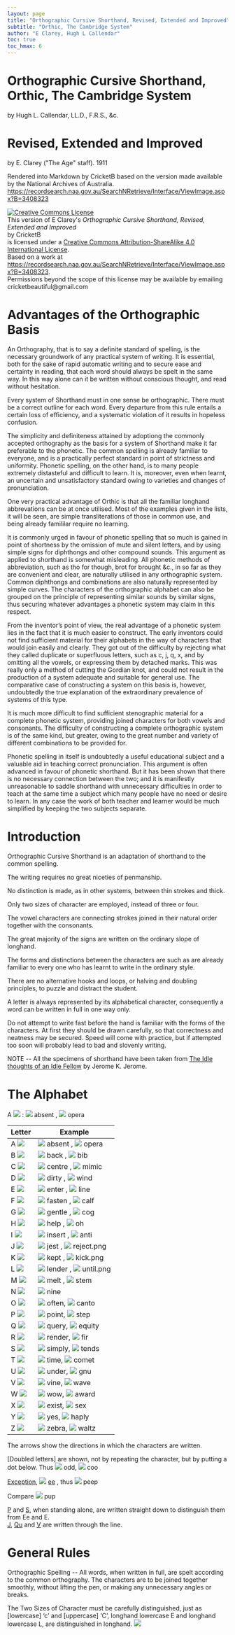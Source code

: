 ```yaml
---
layout: page
title: "Orthographic Cursive Shorthand, Revised, Extended and Improved"
subtitle: "Orthic, The Cambridge System"
author: "E Clarey, Hugh L Callendar"
toc: true
toc_hmax: 6
---
```


# Orthographic Cursive Shorthand, Orthic, The Cambridge System
by Hugh L. Callendar, LL.D., F.R.S., &c.
# Revised, Extended and Improved
by E. Clarey ("The Age" staff).
1911

Rendered into Markdown by CricketB based on the version made available by the National Archives of Australia.
https://recordsearch.naa.gov.au/SearchNRetrieve/Interface/ViewImage.aspx?B=3408323

<a rel="license" href="http://creativecommons.org/licenses/by-sa/4.0/">
<img alt="Creative Commons License" style="border-width:0" src="https://i.creativecommons.org/l/by-sa/4.0/88x31.png" />
</a><br />This version of 
<span xmlns:dct="http://purl.org/dc/terms/" property="dct:title">E Clarey's <em>Orthographic Cursive Shorthand, Revised, Extended and Improved</em></span> <br />
by <a xmlns:cc="http://creativecommons.org/ns#" property="cc:attributionName" rel="cc:attributionURL">CricketB</a> <br />
is licensed under a <a rel="license" href="http://creativecommons.org/licenses/by-sa/4.0/">Creative Commons Attribution-ShareAlike 4.0 International License</a>.<br />
Based on a work at <a xmlns:dct="http://purl.org/dc/terms/" 
href="https://recordsearch.naa.gov.au/SearchNRetrieve/Interface/ViewImage.aspx?B=3408323" rel="dct:source">https://recordsearch.naa.gov.au/SearchNRetrieve/Interface/ViewImage.aspx?B=3408323</a>.<br />
Permissions beyond the scope of this license may be available by emailing cricketbeautiful@gmail.com

# Advantages of the Orthographic Basis

An Orthography, that is to say a definite standard of spelling, is the necessary groundwork of any practical system of writing. It is essential, both for the sake of rapid automatic writing and to secure ease and certainty in reading, that each word should always be spelt in the same way. In this way alone can it be written without conscious thought, and read without hesitation.

Every system of Shorthand must in one sense be orthographic. There must be a correct outline for each word. Every departure from this rule entails a certain loss of efficiency, and a systematic violation of it results in hopeless confusion.

The simplicity and definiteness attained by adoptiong the commonly accepted orthography as the basis for a system of Shorthand make it far preferable to the phonetic. The common spelling is already familiar to everyone, and is a practically perfect standard in point of strictness and uniformity. Phonetic spelling, on the other hand, is to many people extremely distasteful and difficult to learn. It is, moreover, even when learnt, an uncertain and unsatisfactory standard owing to varieties and changes of pronunciation.

One very practical advantage of Orthic is that all the familiar longhand abbrevations can be at once utilised. Most of the examples given in the lists, it will be seen, are simple transliterations of those in common use, and being already famililar require no learning.

It is commonly urged in favour of phonetic spelling that so much is gained in point of shortness by the omission of mute and silent letters, and by using simple signs for diphthongs and other compound sounds. This argument as applied to shorthand is somewhat misleading. All phonetic methods of abbreviation, such as tho for though, brot for brought &c., in so far as they are convenient and clear, are naturally utilised in any orthographic system. Common diphthongs and combinations are also naturally represented by simple curves. The characters of the orthographic alphabet can also be grouped on the principle of representing similar sounds by similar signs, thus securing whatever advantages a phonetic system may claim in this respect.

From the inventor’s point of view, the real advantage of a phonetic system lies in the fact that it is much easier to construct. The early inventors could not find sufficient material for their alphabets in the way of characters that would join easily and clearly. They got out of the difficulty by rejecting what they called duplicate or superfluous letters, such as c, j, q, x, and by omitting all the vowels, or expressing them by detached marks. This was really only a method of cutting the Gordian knot, and could not result in the production of a system adequate and suitable for general use. The comparative case of constructing a system on this basis is, however, undoubtedly the true explanation of the extraordinary prevalence of systems of this type.

It is much more difficult to find sufficient stenographic material for a complete phonetic system, providing joined characters for both vowels and consonants. The difficulty of constructing a complete orthographic system is of the same kind, but greater, owing to the great number and variety of different combinations to be provided for.

Phonetic spelling in itself is undoubtedly a useful educational subject and a valuable aid in teaching correct pronunciation. This argument is often advanced in favour of phonetic shorthand. But it has been shown that there is no necessary connection between the two; and it is manifestly unreasonable to saddle shorthand with unnecessary difficulties in order to teach at the same time a subject which many people have no need or desire to learn. In any case the work of both teacher and learner would be much simplified by keeping the two subjects separate.

# Introduction

Orthographic Cursive Shorthand is an adaptation of shorthand to the common spelling.

The writing requires no great niceties of penmanship.

No distinction is made, as in other systems, between thin strokes and thick.

Only two sizes of character are employed, instead of three or four.

The vowel characters are connecting strokes joined in their natural order together with the consonants.

The great majority of the signs are written on the ordinary slope of longhand.

The forms and distinctions between the characters are such as are already familiar to every one who has learnt to write in the ordinary style.

There are no alternative hooks and loops, or halving and doubling principles, to puzzle and distract the student.

A letter is always represented by its alphabetical character, consequently a word can be written in full in one way only.

Do not attempt to write fast before the hand is familiar with the forms of the characters. At first they should be drawn carefully, so that correctness and neatness may be secured. Speed will come with practice, but if attempted too soon will probably lead to bad and slovenly writing.

NOTE -- All the specimens of shorthand have been taken from [The Idle thoughts of an Idle Fellow](https://www.gutenberg.org/files/849/849-h/849-h.htm) by Jerome K. Jerome.

# The Alphabet

A <img src="assets/clarey/A.png" class ="myletter3" /> : <img src="assets/clarey/absent.png" class ="myletter3" /> absent ,   <img src="assets/clarey/opera.png" class ="myletter3" /> opera 

| Letter | Example |
| --- | --- |
| A <img src="assets/clarey/A.png" class ="myletter3" />  | <img src="assets/clarey/absent.png" class ="myletter3" /> absent ,   <img src="assets/clarey/opera.png" class ="myletter3" /> opera |
| B <img src="assets/clarey/B.png" class ="myletter3" />  | <img src="assets/clarey/back.png" class ="myletter3" /> back ,       <img src="assets/clarey/bib.png" class ="myletter3" /> bib |
| C <img src="assets/clarey/C.png" class ="myletter3" />  | <img src="assets/clarey/centre.png" class ="myletter3" /> centre ,   <img src="assets/clarey/mimic.png" class ="myletter3" /> mimic |
| D <img src="assets/clarey/D.png" class ="myletter3" />  | <img src="assets/clarey/dirty.png" class ="myletter3" /> dirty ,   <img src="assets/clarey/wind.png" class ="myletter3" /> wind |
| E <img src="assets/clarey/E.png" class ="myletter3" />  | <img src="assets/clarey/enter.png" class ="myletter3" /> enter ,   <img src="assets/clarey/line.png" class ="myletter3" /> line |
| F <img src="assets/clarey/F.png" class ="myletter3" />  | <img src="assets/clarey/fasten.png" class ="myletter3" /> fasten ,   <img src="assets/clarey/calf.png" class ="myletter3" /> calf |
| G <img src="assets/clarey/G.png" class ="myletter3" />  | <img src="assets/clarey/gentle.png" class ="myletter3" /> gentle ,   <img src="assets/clarey/cog.png" class ="myletter3" /> cog |
| H <img src="assets/clarey/H.png" class ="myletter3" />  | <img src="assets/clarey/help.png" class ="myletter3" /> help ,   <img src="assets/clarey/oh.png" class ="myletter3" /> oh |
| I <img src="assets/clarey/I.png" class ="myletter3" />  | <img src="assets/clarey/insert" class ="myletter3" /> insert ,   <img src="assets/clarey/anti" class ="myletter3" /> anti |
| J <img src="assets/clarey/J.png" class ="myletter3" />  | <img src="assets/clarey/jest.png" class ="myletter3" /> jest ,   <img src="assets/clarey/reject.png" class ="myletter3" /> reject.png |
| K <img src="assets/clarey/K.png" class ="myletter3" />  | <img src="assets/clarey/kept.png" class ="myletter3" /> kept ,   <img src="assets/clarey/kick.png" class ="myletter3" /> kick.png |
| L <img src="assets/clarey/L.png" class ="myletter3" />  | <img src="assets/clarey/lender.png" class ="myletter3" /> lender ,   <img src="assets/clarey/until.png" class ="myletter3" /> until.png |
| M <img src="assets/clarey/M.png" class ="myletter3" />  | <img src="assets/clarey/melt.png" class ="myletter3" /> melt ,   <img src="assets/clarey/stem.png" class ="myletter3" /> stem |
| N <img src="assets/clarey/N.png" class ="myletter3" /> | <img src="assets/clarey/nine.png" class ="myletter3" /> nine | <img src="assets/clarey/hasten.png" class ="myletter3" /> hasten |
| O ![](assets/clarey/O.png) | ![](assets/clarey/often.png) often, ![](assets/clarey/canto.png) canto |
| P ![](assets/clarey/P.png) | ![](assets/clarey/point.png) point, ![](assets/clarey/step.png) step |
| Q ![](assets/clarey/Q.png) | ![](assets/clarey/query.png) query, ![](assets/clarey/equity.png) equity |
| R ![](assets/clarey/R.png) | ![](assets/clarey/render.png) render, ![](assets/clarey/fir.png) fir |
| S ![](assets/clarey/S.png) | ![](assets/clarey/simply.png) simply, ![](assets/clarey/tends.png) tends |
| T ![](assets/clarey/T.png) | ![](assets/clarey/time.png) time, ![](assets/clarey/comet.png) comet |
| U ![](assets/clarey/U.png) | ![](assets/clarey/under.png) under, ![](assets/clarey/gnu.png) gnu |
| V ![](assets/clarey/V.png) | ![](assets/clarey/vine.png) vine, ![](assets/clarey/wave.png) wave |
| W ![](assets/clarey/W.png) | ![](assets/clarey/wow.png) wow, ![](assets/clarey/award.png) award |
| X ![](assets/clarey/X.png) | ![](assets/clarey/exist.png) exist, ![](assets/clarey/sex.png) sex |
| Y ![](assets/clarey/Y.png) | ![](assets/clarey/yes.png) yes, ![](assets/clarey/haply.png) haply |
| Z ![](assets/clarey/Z.png) | ![](assets/clarey/zebra.png) zebra, ![](assets/clarey/waltz.png) waltz |

The arrows show the directions in which the characters are written.

[Doubled letters] are shown, not by repeating the character, but by putting a dot below. Thus
![](assets/clarey/odd.png) odd, ![](assets/clarey/coo.png) coo

<ins>Exception</ins>, ![](assets/clarey/ee.png) <ins>ee</ins> , thus ![](assets/clarey/peep.png) peep

Compare ![](assets/clarey/pup.png) pup

<ins>P</ins> and <ins>S</ins>, when standing alone, are written straight down to distinguish them from Ee and E.\
<ins>J</ins>, <ins>Qu</ins> and <ins>V</ins> are written through the line.

# General Rules

Orthographic Spelling -- All words, when written in full, are spelt according to the common orthography. The characters are to be joined together smoothly, without lifting the pen, or making any unnecessary angles or breaks.

The Two Sizes of Character must be carefully distinguished, just as [lowercase] ‘c’ and [uppercase] ‘C’, longhand lowercase E and longhand lowercase L, are distinguished in longhand.
![](assets/clarey/zebra.png)





